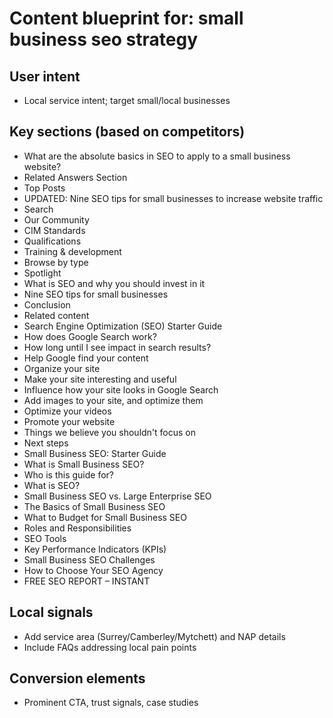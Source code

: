 # Content blueprint for: small business seo strategy

## User intent
- Local service intent; target small/local businesses

## Key sections (based on competitors)
- What are the absolute basics in SEO to apply to a small business website?
- Related Answers Section
- Top Posts
- UPDATED: Nine SEO tips for small businesses to increase website traffic
- Search
- Our Community
- CIM Standards
- Qualifications
- Training & development
- Browse by type
- Spotlight
- What is SEO and why you should invest in it
- Nine SEO tips for small businesses
- Conclusion
- Related content
- Search Engine Optimization (SEO) Starter Guide
- How does Google Search work?
- How long until I see impact in search results?
- Help Google find your content
- Organize your site
- Make your site interesting and useful
- Influence how your site looks in Google Search
- Add images to your site, and optimize them
- Optimize your videos
- Promote your website
- Things we believe you shouldn't focus on
- Next steps
- Small Business SEO: Starter Guide
- What is Small Business SEO?
- Who is this guide for?
- What is SEO?
- Small Business SEO vs. Large Enterprise SEO
- The Basics of Small Business SEO
- What to Budget for Small Business SEO
- Roles and Responsibilities
- SEO Tools
- Key Performance Indicators (KPIs)
- Small Business SEO Challenges
- How to Choose Your SEO Agency
- FREE SEO REPORT – INSTANT

## Local signals
- Add service area (Surrey/Camberley/Mytchett) and NAP details
- Include FAQs addressing local pain points

## Conversion elements
- Prominent CTA, trust signals, case studies
